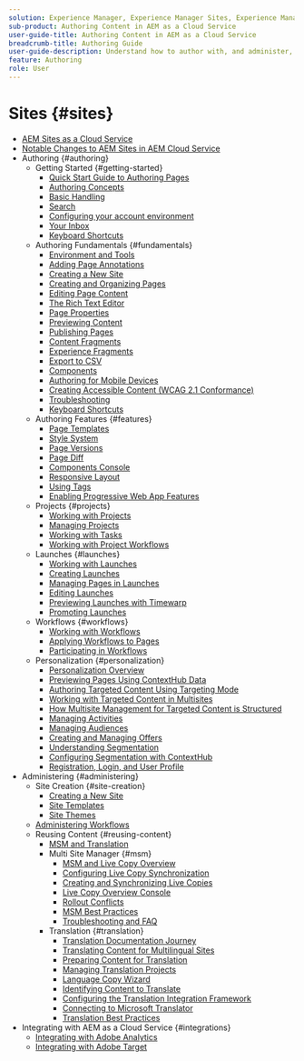 ```yaml
---
solution: Experience Manager, Experience Manager Sites, Experience Manager as a Cloud Service
sub-product: Authoring Content in AEM as a Cloud Service
user-guide-title: Authoring Content in AEM as a Cloud Service
breadcrumb-title: Authoring Guide
user-guide-description: Understand how to author with, and administer, Experience Manager Sites as a Cloud Service.
feature: Authoring
role: User
---
```


# Sites {#sites}

+ [AEM Sites as a Cloud Service](/help/sites-cloud/home.md)
+ [Notable Changes to AEM Sites in AEM Cloud Service](sites-cloud-changes.md)
+ Authoring {#authoring}
  + Getting Started {#getting-started}
    + [Quick Start Guide to Authoring Pages](authoring/getting-started/quick-start.md)
    + [Authoring Concepts](authoring/getting-started/concepts.md)
    + [Basic Handling](authoring/getting-started/basic-handling.md)
    + [Search](authoring/getting-started/search.md)
    + [Configuring your account environment](authoring/getting-started/account-environment.md)
    + [Your Inbox](authoring/getting-started/inbox.md)
    + [Keyboard Shortcuts](authoring/getting-started/keyboard-shortcuts.md)
  + Authoring Fundamentals {#fundamentals}
    + [Environment and Tools](authoring/fundamentals/environment-tools.md)
    + [Adding Page Annotations](authoring/fundamentals/annotations.md)
    + [Creating a New Site](authoring/fundamentals/create-site.md)
    + [Creating and Organizing Pages](authoring/fundamentals/organizing-pages.md)
    + [Editing Page Content](authoring/fundamentals/editing-content.md)
    + [The Rich Text Editor](authoring/fundamentals/rich-text-editor.md)
    + [Page Properties](authoring/fundamentals/page-properties.md)
    + [Previewing Content](authoring/fundamentals/previewing-content.md)
    + [Publishing Pages](authoring/fundamentals/publishing-pages.md)
    + [Content Fragments](authoring/fundamentals/content-fragments.md)
    + [Experience Fragments](authoring/fundamentals/experience-fragments.md)
    + [Export to CSV](authoring/fundamentals/csv-export.md)
    + [Components](authoring/fundamentals/components.md)
    + [Authoring for Mobile Devices](authoring/fundamentals/mobile.md)
    + [Creating Accessible Content (WCAG 2.1 Conformance)](authoring/fundamentals/accessible-content.md)
    + [Troubleshooting](authoring/fundamentals/troubleshooting.md)
    + [Keyboard Shortcuts](authoring/fundamentals/keyboard-shortcuts.md)
  + Authoring Features {#features}
    + [Page Templates](authoring/features/templates.md)
    + [Style System](authoring/features/style-system.md)
    + [Page Versions](authoring/features/page-versions.md)
    + [Page Diff](authoring/features/page-diff.md)
    + [Components Console](authoring/features/components-console.md)
    + [Responsive Layout](authoring/features/responsive-layout.md)
    + [Using Tags](authoring/features/tags.md)
    + [Enabling Progressive Web App Features](authoring/features/enable-pwa.md)
  + Projects {#projects}
    + [Working with Projects](authoring/projects/overview.md)
    + [Managing Projects](authoring/projects/managing.md)
    + [Working with Tasks](authoring/projects/tasks.md)
    + [Working with Project Workflows](authoring/projects/workflows.md)
  + Launches {#launches}
    + [Working with Launches](authoring/launches/overview.md)
    + [Creating Launches](authoring/launches/creating.md)
    + [Managing Pages in Launches](authoring/launches/managing-pages.md)
    + [Editing Launches](authoring/launches/editing.md)
    + [Previewing Launches with Timewarp](authoring/launches/preview.md)
    + [Promoting Launches](authoring/launches/promoting.md)
  + Workflows {#workflows}
    + [Working with Workflows](authoring/workflows/overview.md)
    + [Applying Workflows to Pages](authoring/workflows/applying.md)
    + [Participating in Workflows](authoring/workflows/participating.md)
  + Personalization {#personalization}
    + [Personalization Overview](authoring/personalization/overview.md)
    + [Previewing Pages Using ContextHub Data](authoring/personalization/contexthub.md)
    + [Authoring Targeted Content Using Targeting Mode](authoring/personalization/targeted-content.md)
    + [Working with Targeted Content in Multisites](authoring/personalization/multisite-targeted-content.md)
    + [How Multisite Management for Targeted Content is Structured](authoring/personalization/multisite-structure.md)
    + [Managing Activities](authoring/personalization/activities.md)
    + [Managing Audiences](authoring/personalization/audiences.md)
    + [Creating and Managing Offers](authoring/personalization/offers.md)
    + [Understanding Segmentation](authoring/personalization/segmentation.md)
    + [Configuring Segmentation with ContextHub](/help/sites-cloud/authoring/personalization/contexthub-segmentation.md)
    + [Registration, Login, and User Profile](/help/sites-cloud/authoring/personalization/user-and-group-sync-for-publish-tier.md)
+ Administering {#administering}
  + Site Creation {#site-creation}
    + [Creating a New Site](administering/site-creation/create-site.md)
    + [Site Templates](administering/site-creation/site-templates.md)
    + [Site Themes](administering/site-creation/site-themes.md)
  + [Administering Workflows](administering/workflows-administering.md)
  + Reusing Content {#reusing-content}
    + [MSM and Translation](administering/msm-and-translation.md)
    + Multi Site Manager {#msm}
      + [MSM and Live Copy Overview](administering/msm/overview.md)
      + [Configuring Live Copy Synchronization](administering/msm/live-copy-sync-config.md)
      + [Creating and Synchronizing Live Copies](administering/msm/creating-live-copies.md)
      + [Live Copy Overview Console](administering/msm/live-copy-overview.md)
      + [Rollout Conflicts](administering/msm/rollout-conflicts.md)
      + [MSM Best Practices](administering/msm/best-practices.md)
      + [Troubleshooting and FAQ](administering/msm/troubleshooting.md)
    + Translation {#translation}
      + [Translation Documentation Journey](https://experienceleague.adobe.com/docs/experience-manager-cloud-service/sites-journey/translation/overview.html)
      + [Translating Content for Multilingual Sites](administering/translation/overview.md)
      + [Preparing Content for Translation](administering/translation/preparation.md)
      + [Managing Translation Projects](administering/translation/managing-projects.md)
      + [Language Copy Wizard](administering/translation/wizard.md)
      + [Identifying Content to Translate](administering/translation/rules.md)
      + [Configuring the Translation Integration Framework](administering/translation/integration-framework.md)
      + [Connecting to Microsoft Translator](administering/translation/connect-ms-translator.md)
      + [Translation Best Practices](administering/translation/best-practices.md)
+ Integrating with AEM as a Cloud Service {#integrations}
  + [Integrating with Adobe Analytics](integrating/integrating-adobe-analytics.md)
  + [Integrating with Adobe Target](integrating/integrating-adobe-target.md)
